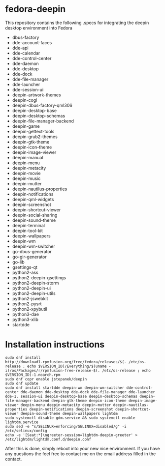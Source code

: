 # fedora-deepin

This repository contains the following .specs for integrating the deepin desktop environment into Fedora
* dbus-factory
* dde-account-faces
* dde-api
* dde-calendar
* dde-control-center
* dde-daemon
* dde-desktop
* dde-dock
* dde-file-manager
* dde-launcher
* dde-session-ui
* deepin-artwork-themes
* deepin-cogl
* deepin-dbus-factory-qml306
* deepin-desktop-base
* deepin-desktop-schemas
* deepin-file-manager-backend
* deepin-game
* deepin-gettext-tools
* deepin-grub2-themes
* deepin-gtk-theme
* deepin-icon-theme
* deepin-image-viewer
* deepin-manual
* deepin-menu
* deepin-metacity
* deepin-movie
* deepin-music
* deepin-mutter
* deepin-nautilus-properties
* deepin-notifications
* deepin-qml-widgets
* deepin-screenshot
* deepin-shortcut-viewer
* deepin-social-sharing
* deepin-sound-theme
* deepin-terminal
* deepin-tool-kit
* deepin-wallpapers
* deepin-wm
* deepin-wm-switcher
* go-dbus-generator
* go-gir-generator
* go-lib
* gsettings-qt
* python2-ass
* python2-deepin-gsettings
* python2-deepin-storm
* python2-deepin-ui
* python2-deepin-utils
* python2-jswebkit
* python2-pysrt
* python2-xpybutil
* python3-dae
* python3-xlib
* startdde

# Installation instructions
    sudo dnf install http://download1.rpmfusion.org/free/fedora/releases/$(. /etc/os-release ; echo $VERSION_ID)/Everything/$(uname -i)/os/Packages/r/rpmfusion-free-release-$(. /etc/os-release ; echo $VERSION_ID)-1.noarch.rpm
    sudo dnf copr enable jstepanek/deepin
    sudo dnf update
    sudo dnf install startdde deepin-wm deepin-wm-switcher dde-control-center dde-daemon dde-desktop dde-dock dde-file-manager dde-launcher dde-1. session-ui deepin-desktop-base deepin-desktop-schemas deepin-file-manager-backend deepin-gtk-theme deepin-icon-theme deepin-image-viewer deepin-menu deepin-metacity deepin-mutter deepin-nautilus-properties deepin-notifications deepin-screenshot deepin-shortcut-viewer deepin-sound-theme deepin-wallpapers lightdm
    sudo systemctl disable gdm.service && sudo systemctl enable lightdm.service
    sudo sed -e "s/SELINUX=enforcing/SELINUX=disabled/g" -i /etc/selinux/config
    echo -e '[Seat:*]\ngreeter-session=lightdm-deepin-greeter' > /etc/lightdm/lightdm.conf.d/deepin.conf

After this is done, simply reboot into your new nice environment.
If you have any questions the feel free to contact me on the email address filled in the contact.
